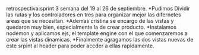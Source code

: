 retrospectiva:sprint 3
semana del 19 al 26 de septiembre.
*Pudimos Dividir las rutas y los controladores en tres para organizar mejor las difernetes areas que se necesitan.
*Ademas cristina se encargo de las vistas y quedaron muy bien, especialmente la de crear producto.
*Instalamos nodemon y aplicamos ejs, el template engine con el que comenzaremos a crear las vistas dinamicas.
*Finalmente agragamos las dos vistas nuevas de este srpint al header para poder accder a ellas rapidamente.
